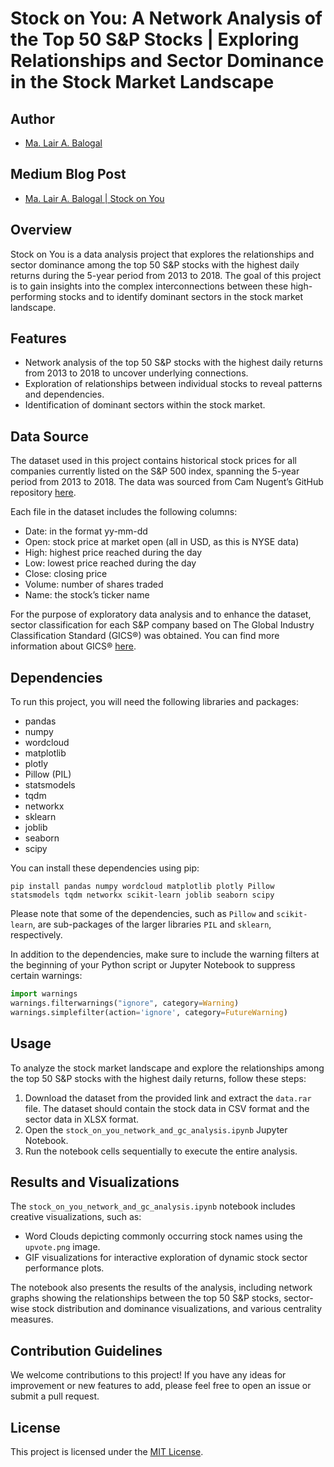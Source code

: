 # Stock on You: A Network Analysis of the Top 50 S&P Stocks | Exploring Relationships and Sector Dominance in the Stock Market Landscape

## Author

- [Ma. Lair A. Balogal](https://github.com/lairbally)

## Medium Blog Post

- [Ma. Lair A. Balogal | Stock on You](https://lairbally.medium.com/stock-on-you-a-network-analysis-of-the-top-50-s-p-stocks-768df794229a)

## Overview
Stock on You is a data analysis project that explores the relationships and sector dominance among the top 50 S&P stocks with the highest daily returns during the 5-year period from 2013 to 2018. The goal of this project is to gain insights into the complex interconnections between these high-performing stocks and to identify dominant sectors in the stock market landscape.

## Features
- Network analysis of the top 50 S&P stocks with the highest daily returns from 2013 to 2018 to uncover underlying connections.
- Exploration of relationships between individual stocks to reveal patterns and dependencies.
- Identification of dominant sectors within the stock market.

## Data Source
The dataset used in this project contains historical stock prices for all companies currently listed on the S&P 500 index, spanning the 5-year period from 2013 to 2018. The data was sourced from Cam Nugent’s GitHub repository [here](https://github.com/CNuge/kaggle-code).

Each file in the dataset includes the following columns:

- Date: in the format yy-mm-dd
- Open: stock price at market open (all in USD, as this is NYSE data)
- High: highest price reached during the day
- Low: lowest price reached during the day
- Close: closing price
- Volume: number of shares traded
- Name: the stock’s ticker name

For the purpose of exploratory data analysis and to enhance the dataset, sector classification for each S&P company based on The Global Industry Classification Standard (GICS®) was obtained. You can find more information about GICS® [here](https://www.msci.com/our-solutions/indexes/gics).

## Dependencies
To run this project, you will need the following libraries and packages:

- pandas
- numpy
- wordcloud
- matplotlib
- plotly
- Pillow (PIL)
- statsmodels
- tqdm
- networkx
- sklearn
- joblib
- seaborn
- scipy

You can install these dependencies using pip:

```
pip install pandas numpy wordcloud matplotlib plotly Pillow statsmodels tqdm networkx scikit-learn joblib seaborn scipy
```

Please note that some of the dependencies, such as `Pillow` and `scikit-learn`, are sub-packages of the larger libraries `PIL` and `sklearn`, respectively.

In addition to the dependencies, make sure to include the warning filters at the beginning of your Python script or Jupyter Notebook to suppress certain warnings:

```python
import warnings
warnings.filterwarnings("ignore", category=Warning)
warnings.simplefilter(action='ignore', category=FutureWarning)
```

## Usage
To analyze the stock market landscape and explore the relationships among the top 50 S&P stocks with the highest daily returns, follow these steps:

1. Download the dataset from the provided link and extract the `data.rar` file. The dataset should contain the stock data in CSV format and the sector data in XLSX format.
2. Open the `stock_on_you_network_and_gc_analysis.ipynb` Jupyter Notebook.
3. Run the notebook cells sequentially to execute the entire analysis.

## Results and Visualizations
The `stock_on_you_network_and_gc_analysis.ipynb` notebook includes creative visualizations, such as:
- Word Clouds depicting commonly occurring stock names using the `upvote.png` image.
- GIF visualizations for interactive exploration of dynamic stock sector performance plots.

The notebook also presents the results of the analysis, including network graphs showing the relationships between the top 50 S&P stocks, sector-wise stock distribution and dominance visualizations, and various centrality measures.

## Contribution Guidelines
We welcome contributions to this project! If you have any ideas for improvement or new features to add, please feel free to open an issue or submit a pull request. 

## License
This project is licensed under the [MIT License](LICENSE).
